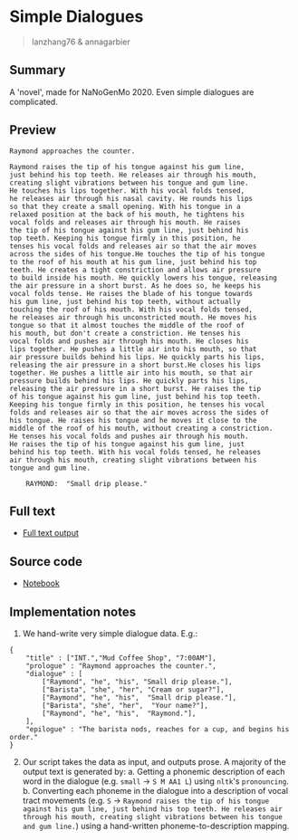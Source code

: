 # Simple Dialogues

> lanzhang76 & annagarbier


## Summary
A 'novel', made for NaNoGenMo 2020. Even simple dialogues are complicated.


## Preview

```
Raymond approaches the counter.

Raymond raises the tip of his tongue against his gum line,
just behind his top teeth. He releases air through his mouth,
creating slight vibrations between his tongue and gum line.
He touches his lips together. With his vocal folds tensed,
he releases air through his nasal cavity. He rounds his lips
so that they create a small opening. With his tongue in a
relaxed position at the back of his mouth, he tightens his
vocal folds and releases air through his mouth. He raises
the tip of his tongue against his gum line, just behind his
top teeth. Keeping his tongue firmly in this position, he
tenses his vocal folds and releases air so that the air moves
across the sides of his tongue.He touches the tip of his tongue
to the roof of his mouth at his gum line, just behind his top
teeth. He creates a tight constriction and allows air pressure
to build inside his mouth. He quickly lowers his tongue, releasing
the air pressure in a short burst. As he does so, he keeps his
vocal folds tense. He raises the blade of his tongue towards
his gum line, just behind his top teeth, without actually
touching the roof of his mouth. With his vocal folds tensed,
he releases air through his unconstricted mouth. He moves his
tongue so that it almost touches the middle of the roof of
his mouth, but don't create a constriction. He tenses his
vocal folds and pushes air through his mouth. He closes his
lips together. He pushes a little air into his mouth, so that
air pressure builds behind his lips. He quickly parts his lips,
releasing the air pressure in a short burst.He closes his lips
together. He pushes a little air into his mouth, so that air
pressure builds behind his lips. He quickly parts his lips,
releasing the air pressure in a short burst. He raises the tip
of his tongue against his gum line, just behind his top teeth.
Keeping his tongue firmly in this position, he tenses his vocal
folds and releases air so that the air moves across the sides of
his tongue. He raises his tongue and he moves it close to the
middle of the roof of his mouth, without creating a constriction.
He tenses his vocal folds and pushes air through his mouth.
He raises the tip of his tongue against his gum line, just
behind his top teeth. With his vocal folds tensed, he releases
air through his mouth, creating slight vibrations between his
tongue and gum line.

    RAYMOND:  "Small drip please."
```


## Full text
* [Full text output]()


## Source code
* [Notebook](https://github.com/annagarbier/simple_dialogues/blob/master/generate.ipynb)


## Implementation notes

1. We hand-write very simple dialogue data. E.g.:

```
{
    "title" : ["INT.","Mud Coffee Shop", "7:00AM"],
    "prologue" : "Raymond approaches the counter.",
    "dialogue" : [
        ["Raymond", "he", "his", "Small drip please."],
        ["Barista", "she", "her", "Cream or sugar?"],
        ["Raymond", "he", "his",  "Small drip please."],
        ["Barista", "she", "her",  "Your name?"],
        ["Raymond", "he", "his",  "Raymond."],
    ],
    "epilogue" : "The barista nods, reaches for a cup, and begins his order."
}
```

2. Our script takes the data as input, and outputs prose. A majority of the output text is generated by:
    a. Getting a phonemic description of each word in the dialogue (e.g. `small` -> `S M AA1 L`) using `nltk`'s `pronouncing`. 
    b. Converting each phoneme in the dialogue into a description of vocal tract movements (e.g. `S` -> `Raymond raises the tip of his tongue against his gum line, just behind his top teeth. He releases air through his mouth, creating slight vibrations between his tongue and gum line.`) using a hand-written phoneme-to-description mapping.